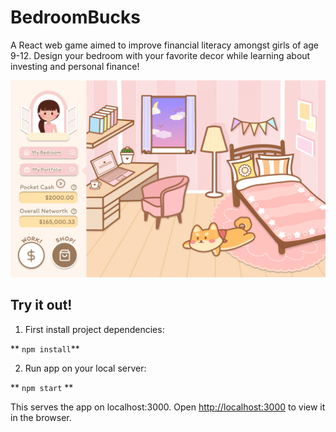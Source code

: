 # BedroomBucks
A React web game aimed to improve financial literacy amongst girls of age 9-12. Design your bedroom with your favorite decor while learning about investing and personal finance! 

<img src="bedroombucks.png" alt="bedroom" width="1000"/>

## Try it out!
1. First install project dependencies:

** `npm install`**

2. Run app on your local server:

** `npm start` ** 

This serves the app on localhost:3000. 
Open [http://localhost:3000](http://localhost:3000) to view it in the browser.
